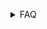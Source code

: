 <a name="faq"></a>
<a name="how-it-works"></a>
<a name="macro"></a>
<details><summary>FAQ</summary>
<p>

<details><summary>&nbsp;&nbsp;&nbsp;&nbsp;Hello</summary>
<p>

This is a test block of text

<details><summary>&nbsp;&nbsp;&nbsp;&nbsp;Worls</summary>
<p>
  
More text

</details>
